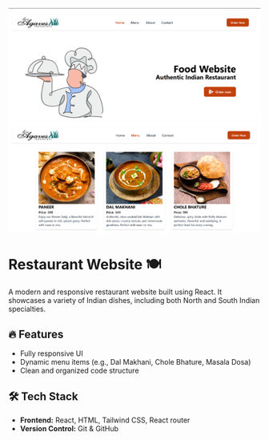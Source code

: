 ![image alt](https://github.com/sandeepmishra16/Restaurant-website/blob/723bf538ce84cdd4105fabd2f9852da9876a343b/Screenshot%202025-04-05%20153827.png)
![image alt](https://github.com/sandeepmishra16/Restaurant-website/blob/f6a702482b8616a394aed27978dedac64c3a6555/Screenshot%202025-04-05%20153949.png)


# Restaurant Website 🍽️

A modern and responsive restaurant website built using React. It showcases a variety of Indian dishes, including both North and South Indian specialties.

## 🔥 Features

- Fully responsive UI
- Dynamic menu items (e.g., Dal Makhani, Chole Bhature, Masala Dosa)
- Clean and organized code structure

## 🛠️ Tech Stack

- **Frontend:** React, HTML, Tailwind CSS, React router
- **Version Control:** Git & GitHub
